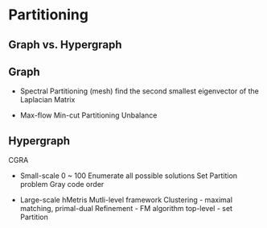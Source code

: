 # Partitioning

## Graph vs. Hypergraph

## Graph

- Spectral Partitioning (mesh)
  find the second smallest eigenvector of the Laplacian Matrix

- Max-flow Min-cut Partitioning
  Unbalance

## Hypergraph
CGRA

- Small-scale 0 ~ 100
  Enumerate all possible solutions
  Set Partition problem
     Gray code order

- Large-scale
  hMetris 
  Mutli-level framework
  Clustering - maximal matching, primal-dual
  Refinement - FM algorithm
  top-level - set Partition

